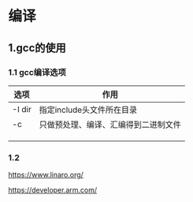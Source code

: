 # 编译

## 1.gcc的使用

### 1.1 gcc编译选项


| 选项    | 作用                                 |
| ------- | ------------------------------------ |
| -I  dir | 指定include头文件所在目录            |
| -c      | 只做预处理、编译、汇编得到二进制文件 |
|         |                                      |
|         |                                      |
|         |                                      |

### 1.2 

https://www.linaro.org/

https://developer.arm.com/
